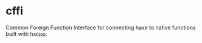 cffi
====

Common Foreign Function Interface for connecting haxe to native functions built with hxcpp.
